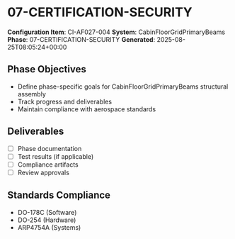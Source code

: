 # 07-CERTIFICATION-SECURITY

**Configuration Item**: CI-AF027-004
**System**: CabinFloorGridPrimaryBeams
**Phase**: 07-CERTIFICATION-SECURITY
**Generated**: 2025-08-25T08:05:24+00:00

## Phase Objectives
- Define phase-specific goals for CabinFloorGridPrimaryBeams structural assembly
- Track progress and deliverables
- Maintain compliance with aerospace standards

## Deliverables
- [ ] Phase documentation
- [ ] Test results (if applicable)
- [ ] Compliance artifacts
- [ ] Review approvals

## Standards Compliance
- DO-178C (Software)
- DO-254 (Hardware)
- ARP4754A (Systems)

